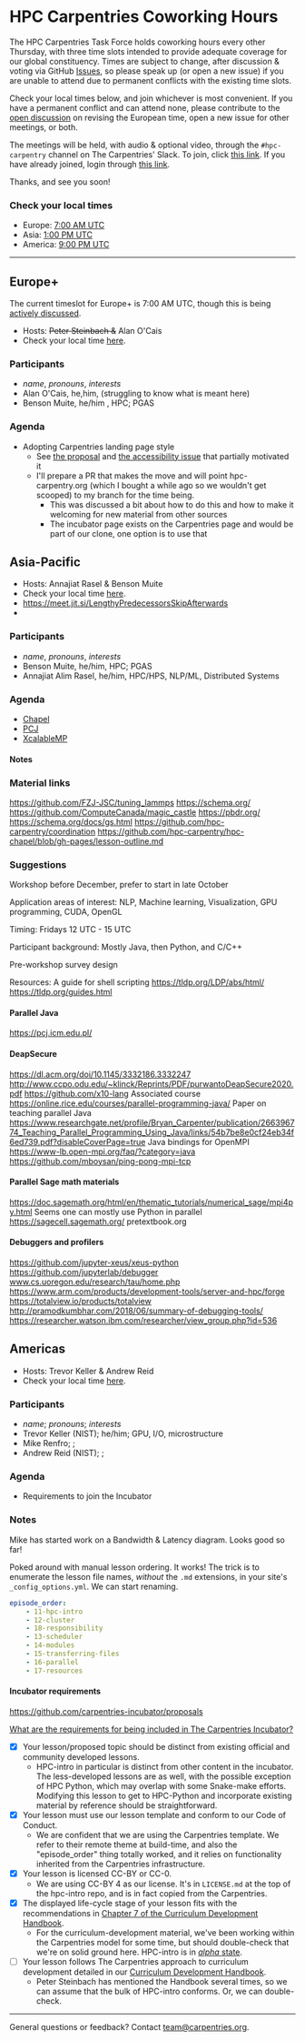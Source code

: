 # HPC Carpentries Coworking Hours

The HPC Carpentries Task Force holds coworking hours every other Thursday, with three time slots intended to provide adequate coverage for our global constituency. Times are subject to change, after discussion & voting via GitHub [Issues](https://github.com/hpc-carpentry/coordination/issues), so please speak up (or open a new issue) if you are unable to attend due to permanent conflicts with the existing time slots.

Check your local times below, and join whichever is most convenient. If you have a permanent conflict and can attend none, please contribute to the [open discussion](https://github.com/hpc-carpentry/coordination/issues/21) on revising the European time, open a new issue for other meetings, or both. 

The meetings will be held, with audio & optional video, through the `#hpc-carpentry` channel on The Carpentries' Slack. To join, click [this link](https://swc-slack-invite.herokuapp.com/). If you have already joined, login through [this link](https://swcarpentry.slack.com). 

Thanks, and see you soon!

### Check your local times

* Europe: [7:00 AM UTC](https://www.timeanddate.com/worldclock/fixedtime.html?iso=20201015T0700&msg=HPC+Carpentries+Coworking+Hour+Europe)
* Asia: [1:00 PM UTC](https://www.timeanddate.com/worldclock/fixedtime.html?iso=20201015T1300&msg=HPC+Carpentries+Coworking+Hour+Asia)
* America: [9:00 PM UTC](https://www.timeanddate.com/worldclock/fixedtime.html?iso=20201015T2100&msg=HPC+Carpentries+Coworking+Hour+America)

---

## Europe+

The current timeslot for Europe+ is 7:00 AM UTC, though this is being [actively discussed](https://github.com/hpc-carpentry/coordination/issues/21). 

* Hosts: ~~Peter Steinbach &~~ Alan O'Cais
* Check your local time [here](https://www.timeanddate.com/worldclock/fixedtime.html?iso=20201015T0700&msg=HPC+Carpentries+Coworking+Hour+Europe).

### Participants

* *name*, *pronouns*, *interests*
* Alan O'Cais, he,him,  (struggling to know what is meant here)
* Benson Muite, he/him , HPC; PGAS

### Agenda

* Adopting Carpentries landing page style
  * See [the proposal](https://github.com/hpc-carpentry/hpc-carpentry.github.io/issues/26) and [the accessibility issue](https://github.com/hpc-carpentry/hpc-carpentry.github.io/issues/22) that partially motivated it
  * I'll prepare a PR that makes the move and will point hpc-carpentry.org (which I bought a while ago so we wouldn't get scooped) to my branch for the time being.
    * This was discussed a bit about how to do this and how to make it welcoming for new material from other sources
    * The incubator page exists on the Carpentries page and would be part of our clone, one option is to use that

## Asia-Pacific

* Hosts: Annajiat Rasel & Benson Muite
* Check your local time [here](https://www.timeanddate.com/worldclock/fixedtime.html?iso=20201015T1300&msg=HPC+Carpentries+Coworking+Hour+Asia).
* https://meet.jit.si/LengthyPredecessorsSkipAfterwards
* 
### Participants

* *name*, *pronouns*, *interests*
* Benson Muite, he/him, HPC; PGAS
* Annajiat Alim Rasel, he/him, HPC/HPS, NLP/ML, Distributed Systems

### Agenda

* [Chapel](https://hpc-carpentry.github.io/hpc-chapel/)
* [PCJ](https://pcj.icm.edu.pl/)
* [XcalableMP](https://xcalablemp.org)


#### Notes

### Material links
https://github.com/FZJ-JSC/tuning_lammps
https://schema.org/
https://github.com/ComputeCanada/magic_castle
https://pbdr.org/
https://schema.org/docs/gs.html
https://github.com/hpc-carpentry/coordination
https://github.com/hpc-carpentry/hpc-chapel/blob/gh-pages/lesson-outline.md

### Suggestions
Workshop before December, prefer to start in late October

Application areas of interest:
NLP, Machine learning, Visualization, GPU programming, CUDA, OpenGL

Timing: Fridays 12 UTC - 15 UTC

Participant background: Mostly Java, then Python, and C/C++

Pre-workshop survey design 

Resources:
A guide for shell scripting
https://tldp.org/LDP/abs/html/
https://tldp.org/guides.html

#### Parallel Java
https://pcj.icm.edu.pl/

#### DeapSecure
https://dl.acm.org/doi/10.1145/3332186.3332247
http://www.ccpo.odu.edu/~klinck/Reprints/PDF/purwantoDeapSecure2020.pdf
https://github.com/x10-lang
Associated course 
https://online.rice.edu/courses/parallel-programming-java/
Paper on teaching parallel Java
https://www.researchgate.net/profile/Bryan_Carpenter/publication/266396774_Teaching_Parallel_Programming_Using_Java/links/54b7be8e0cf24eb34f6ed739.pdf?disableCoverPage=true
Java bindings for OpenMPI 
https://www-lb.open-mpi.org/faq/?category=java
https://github.com/mboysan/ping-pong-mpi-tcp

#### Parallel Sage math materials
https://doc.sagemath.org/html/en/thematic_tutorials/numerical_sage/mpi4py.html
Seems one can mostly use Python in parallel
https://sagecell.sagemath.org/
pretextbook.org

#### Debuggers and profilers
https://github.com/jupyter-xeus/xeus-python
https://github.com/jupyterlab/debugger
www.cs.uoregon.edu/research/tau/home.php
https://www.arm.com/products/development-tools/server-and-hpc/forge
https://totalview.io/products/totalview
http://pramodkumbhar.com/2018/06/summary-of-debugging-tools/
https://researcher.watson.ibm.com/researcher/view_group.php?id=536
 

## Americas

* Hosts: Trevor Keller & Andrew Reid
* Check your local time [here](https://www.timeanddate.com/worldclock/fixedtime.html?iso=20201015T2100&msg=HPC+Carpentries+Coworking+Hour+Europe).

### Participants

* *name*; *pronouns*; *interests*
* Trevor Keller (NIST); he/him; GPU, I/O, microstructure
* Mike Renfro; ; 
* Andrew Reid (NIST); ;

### Agenda

* Requirements to join the Incubator


### Notes

Mike has started work on a Bandwidth & Latency diagram. Looks good so far!

Poked around with manual lesson ordering. It works!
The trick is to enumerate the lesson file names, *without* the `.md` extensions, in your site's `_config_options.yml`. We can start renaming.

```yaml
episode_order:
    - 11-hpc-intro
    - 12-cluster
    - 18-responsibility
    - 13-scheduler
    - 14-modules
    - 15-transferring-files
    - 16-parallel
    - 17-resources
```

#### Incubator requirements

https://github.com/carpentries-incubator/proposals


[What are the requirements for being included in The Carpentries Incubator?](https://github.com/carpentries-incubator/proposals#what-are-the-requirements-for-being-included-in-the-carpentries-incubator)

- [x] Your lesson/proposed topic should be distinct from existing official and community developed lessons. 
  - HPC-intro in particular is distinct from other content in the incubator. The less-developed lessons are as well, with the possible exception of HPC Python, which may overlap with some Snake-make efforts. Modifying this lesson to get to HPC-Python and incorporate existing material by reference should be straightforward.
- [x] Your lesson must use our lesson template and conform to our Code of Conduct.
  - We are confident that we are using the Carpentries template. We refer to their remote theme at build-time, and also the "episode_order" thing totally worked, and it relies on functionality inherited from the Carpentries infrastructure.
- [x] Your lesson is licensed CC-BY or CC-0.
  - We are using CC-BY 4 as our license.  It's in `LICENSE.md` at the top of the hpc-intro repo, and is in fact copied from the Carpentries.
- [x] The displayed life-cycle stage of your lesson fits with the recommendations in [Chapter 7 of the Curriculum Development Handbook](https://cdh.carpentries.org/the-lesson-life-cycle.html#overview-and-definitions).
  - For the curriculum-development material, we've been working within the Carpentries model for some time, but should double-check that we're on solid ground here. HPC-intro is in [*alpha* state](https://github.com/hpc-carpentry/hpc-intro/blob/8102c9e998acf4ba778d7c16d13631b40af4639a/_config.yml#L80).
- [ ] Your lesson follows The Carpentries approach to curriculum development detailed in our [Curriculum Development Handbook](https://cdh.carpentries.org/the-lesson-life-cycle.html).
  - Peter Steinbach has mentioned the Handbook several times, so we can assume that the bulk of HPC-intro conforms. Or, we can double-check.

---

General questions or feedback? Contact [team@carpentries.org](mailto:team@carpentries.org).

